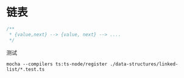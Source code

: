 # 链表

```js
/**
 * {value,next} --> {value, next} --> ....
 */
```

测试

```shell
mocha --compilers ts:ts-node/register ./data-structures/linked-list/*.test.ts
```